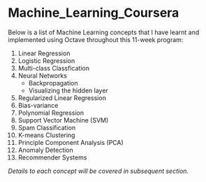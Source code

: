 # Machine_Learning_Coursera

Below is a list of Machine Learning concepts that I have learnt and implemented using Octave throughout this 11-week program:

1. Linear Regression
2. Logistic Regression
3. Multi-class Classfication
4. Neural Networks
   * Backpropagation
   * Visualizing the hidden layer
5. Regularized Linear Regression
6. Bias-variance
7. Polynomial Regression
8. Support Vector Machine (SVM)
9. Spam Classification
10. K-means Clustering
11. Principle Component Analysis (PCA)
12. Anomaly Detection
13. Recommender Systems

*Details to each concept will be covered in subsequent section.*
